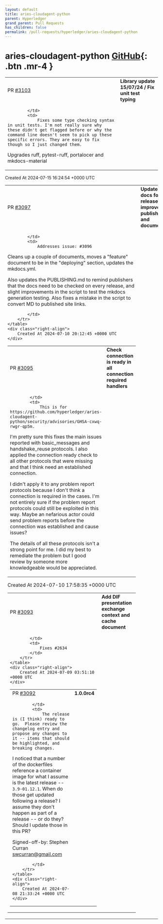 ```yaml
---
layout: default
title: aries-cloudagent-python
parent: Hyperledger
grand_parent: Pull Requests
has_children: false
permalink: /pull-requests/hyperledger/aries-cloudagent-python
---
```


# aries-cloudagent-python <span class="fs-3 right-align">[GitHub](https://github.com/hyperledger/aries-cloudagent-python){: .btn .mr-4 }</span>


<div>
    <table>
        <tr>
            <td>
                PR <a href="https://github.com/hyperledger/aries-cloudagent-python/pull/3103" class=".btn">#3103</a>
            </td>
            <td>
                <b>
                    Library update 15/07/24 / Fix unit test typing
                </b>
            </td>
        </tr>
        <tr>
            <td>
                
            </td>
            <td>
                Fixes some type checking syntax in unit tests. I'm not really sure why these didn't get flagged before or why the command line doesn't seem to pick up these specific errors. They are easy to fix though so I just changed them.

Upgrades ruff, pytest-ruff, portalocer and mkdocs-material
            </td>
        </tr>
    </table>
    <div class="right-align">
        Created At 2024-07-15 16:24:54 +0000 UTC
    </div>
</div>

<div>
    <table>
        <tr>
            <td>
                PR <a href="https://github.com/hyperledger/aries-cloudagent-python/pull/3097" class=".btn">#3097</a>
            </td>
            <td>
                <b>
                    Update the docs for latest release and improve the publish flow and documentation
                </b>
            </td>
        </tr>
        <tr>
            <td>
                
            </td>
            <td>
                Addresses issue: #3096 

Cleans up a couple of documents, moves a "feature" document to be in the "deploying" section, updates the mkdocs.yml.

Also updates the PUBLISHING.md to remind publishers that the docs need to be checked on every release, and slight improvements in the script to test the mkdocs generation testing.  Also fixes a mistake in the script to convert MD to published site links.

            </td>
        </tr>
    </table>
    <div class="right-align">
        Created At 2024-07-10 20:12:45 +0000 UTC
    </div>
</div>

<div>
    <table>
        <tr>
            <td>
                PR <a href="https://github.com/hyperledger/aries-cloudagent-python/pull/3095" class=".btn">#3095</a>
            </td>
            <td>
                <b>
                    Check connection is ready in all connection required handlers
                </b>
            </td>
        </tr>
        <tr>
            <td>
                
            </td>
            <td>
                This is for https://github.com/hyperledger/aries-cloudagent-python/security/advisories/GHSA-cxwq-rwgr-qp5m.

I'm pretty sure this fixes the main issues reported with basic_messages and handshake_reuse protocols. I also applied the connection ready check to all other protocols that were missing and that I think need an established connection.

I didn't apply it to any problem report protocols because I don't think a connection is required in the cases. I'm not entirely sure if the problem report protocols could still be exploited in this way. Maybe an nefarious actor could send problem reports before the connection was established and cause issues?

The details of all these protocols isn't a strong point for me. I did my best to remediate the problem but I good review by someone more knowledgeable would be appreciated. 
            </td>
        </tr>
    </table>
    <div class="right-align">
        Created At 2024-07-10 17:58:35 +0000 UTC
    </div>
</div>

<div>
    <table>
        <tr>
            <td>
                PR <a href="https://github.com/hyperledger/aries-cloudagent-python/pull/3093" class=".btn">#3093</a>
            </td>
            <td>
                <b>
                    Add DIF presentation exchange context and cache document
                </b>
            </td>
        </tr>
        <tr>
            <td>
                
            </td>
            <td>
                Fixes #2634
            </td>
        </tr>
    </table>
    <div class="right-align">
        Created At 2024-07-09 03:51:10 +0000 UTC
    </div>
</div>

<div>
    <table>
        <tr>
            <td>
                PR <a href="https://github.com/hyperledger/aries-cloudagent-python/pull/3092" class=".btn">#3092</a>
            </td>
            <td>
                <b>
                    1.0.0rc4
                </b>
            </td>
        </tr>
        <tr>
            <td>
                
            </td>
            <td>
                The release is (I think) ready to go.  Please review the changelog entry and propose any changes to it -- items that should be highlighted, and breaking changes.

I noticed that a number of the dockerfiles reference a container image for what I assume is the latest release -- `3.9-01.12.1`.  When do those get updated following a release?  I assume they don't happen as part of a release -- or do they?  Should I update those in this PR?

Signed-off-by: Stephen Curran <swcurran@gmail.com>

            </td>
        </tr>
    </table>
    <div class="right-align">
        Created At 2024-07-08 21:33:24 +0000 UTC
    </div>
</div>

